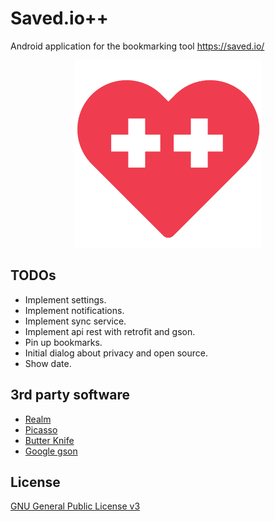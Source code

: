 # Saved.io++

Android application for the bookmarking tool https://saved.io/

<p align="center">
  <img src="dev/logo.png?raw=true" alt="Saved.io++"/>
</p>

## TODOs

* Implement settings.
* Implement notifications.
* Implement sync service.
* Implement api rest with retrofit and gson.
* Pin up bookmarks.
* Initial dialog about privacy and open source.
* Show date.

## 3rd party software

* [Realm](https://realm.io/)
* [Picasso](http://square.github.io/picasso/)
* [Butter Knife](http://jakewharton.github.io/butterknife/)
* [Google gson](https://github.com/google/gson)

## License

[GNU General Public License v3](https://www.gnu.org/licenses/gpl-3.0.en.html "GNU General Public License v3")